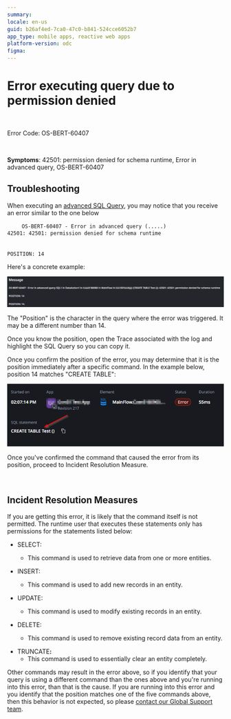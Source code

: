 ```yaml
---
summary: 
locale: en-us
guid: b26af4ed-7ca0-47c0-b841-524cce6052b7
app_type: mobile apps, reactive web apps
platform-version: odc
figma:
---
```


<h1>Error executing query due to permission denied</h1>
<p>
<br/>
</p>
<p>Error Code: OS-BERT-60407</p>
<p>
<br/>
</p>
<p>
<strong>Symptoms</strong>: 42501: permission denied for schema runtime, Error in advanced query, OS-BERT-60407</p>
<h2>Troubleshooting</h2>
<p>When executing an <a href="https://success.outsystems.com/documentation/outsystems_developer_cloud/building_apps/data_management/fetch_data_from_the_database_in_outsystems/query_data_using_sql/" target="_blank" rel="noopener noreferrer">advanced SQL Query</a>, you may notice that you receive an error similar to the one below</p>
<pre id="isPasted">
    <code>OS-BERT-60407 - Error in advanced query (.....)<br/>42501: 42501: permission denied for schema runtime<br/>
    <br/>POSITION: 14</code>
</pre>
<p>Here's a concrete example:</p>
<p>

![Screenshot showing the error message OS-BERT-60407 with position 14 in an advanced SQL query.](images/im-image-ck-2025418xzkdq57A82NOM36g4PHo9mHaUpdiJGu00lbUA45Rg9.png "SQL Query Error Message")

</p>
<p>The "Position" is the character in the query where the error was triggered. It may be a different number than 14.</p>
<p>Once you know the position, open the Trace associated with the log and highlight the SQL Query so you can copy it.</p>
<p>Once you confirm the position of the error, you may determine that it is the position immediately after a specific command. In the example below, position 14 matches "CREATE TABLE":</p>
<p>

![Screenshot highlighting the SQL statement 'CREATE TABLE Test ()' causing the error at position 14.](images/im-image-ck-20254185vNNuaBpFQ3JooNl8H0qi2NdRmZ6xru879gYmQSMe0.png "SQL Query Error Position")

</p>
<p> Once you've confirmed the command that caused the error from its position, proceed to Incident Resolution Measure.</p>
<p>
<br/>
</p>
<h2>Incident Resolution Measures</h2>
<p>If you are getting this error, it is likely that the command itself is not permitted. The runtime user that executes these statements only has permissions for the statements listed below:</p>
<ul>
    <li>
        <p>SELECT:</p>
        <ul>
            <li>
                <p>This command is used to retrieve data from one or more entities.</p>
            </li>
        </ul>
    </li>
    <li>
        <p>INSERT:</p>
        <ul>
            <li>
                <p>This command is used to add new records in an entity.</p>
            </li>
        </ul>
    </li>
    <li>
        <p>UPDATE:</p>
        <ul>
            <li>
                <p>This command is used to modify existing records in an entity.</p>
            </li>
        </ul>
    </li>
    <li>
        <p>DELETE:</p>
        <ul>
            <li>
                <p>This command is used to remove existing record data from an entity.</p>
            </li>
        </ul>
    </li>
    <li data-sourcepos="10:5-11:0" style="box-sizing: border-box; -webkit-tap-highlight-color: rgba(0, 0, 0, 0);" id="isPasted">
        <span class="citation-4 recitation citation-end-4">TRUNCATE<strong>:</strong>
    </span>
    <ul>
        <li data-sourcepos="10:5-11:0">
            <span class="citation-4 recitation citation-end-4">This command is used to essentially clear an entity completely.</span>
        </li>
    </ul>
</li>
</ul>
<p>Other commands may result in the error above, so if you identify that your query is using a different command than the ones above and you're running into this error, than that is the cause. If you are running into this error and you identify that the position matches one of the five commands above, then this behavior is not expected, so please <a href="https://success.outsystems.com/support/home/" target="_blank" rel="noopener noreferrer">contact our Global Support team</a>.</p>
